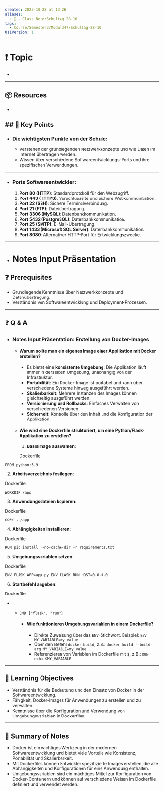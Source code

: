 ```yaml
---
created: 2023-10-28 at 13:26
aliases:
  - 📜 - Class Note:Schultag 28-10
tags:
  - Course/Semester3/Modul347/Schultag-28-10
011Version: 1
---
```

# ❗ Topic
- 


 ---
## 📦 Resources
- 
## ## 🔑 Key Points

- ### Die wichtigsten Punkte von der Schule:
    
    - Verstehen der grundlegenden Netzwerkkonzepte und wie Daten im Internet übertragen werden.
    - Wissen über verschiedene Softwareentwicklungs-Ports und ihre spezifischen Verwendungen.

---

- ### Ports Softwareentwickler:
    
    1. **Port 80 (HTTP)**: Standardprotokoll für den Webzugriff.
    2. **Port 443 (HTTPS)**: Verschlüsselte und sichere Webkommunikation.
    3. **Port 22 (SSH)**: Sichere Terminalverbindung.
    4. **Port 21 (FTP)**: Dateiübertragung.
    5. **Port 3306 (MySQL)**: Datenbankkommunikation.
    6. **Port 5432 (PostgreSQL)**: Datenbankkommunikation.
    7. **Port 25 (SMTP)**: E-Mail-Übertragung.
    8. **Port 1433 (Microsoft SQL Server)**: Datenbankkommunikation.
    9. **Port 8080**: Alternativer HTTP-Port für Entwicklungszwecke.

---

- # Notes Input Präsentation
    

## ❓ Prerequisites

- Grundlegende Kenntnisse über Netzwerkkonzepte und Datenübertragung.
- Verständnis von Softwareentwicklung und Deployment-Prozessen.

---

## ❓ Q & A

- ### Notes Input Präsentation: Erstellung von Docker-Images
    
    - #### Warum sollte man ein eigenes Image einer Applikation mit Docker erstellen?
        
        - Es bietet eine **konsistente Umgebung**: Die Applikation läuft immer in derselben Umgebung, unabhängig von der Infrastruktur.
        - **Portabilität**: Ein Docker-Image ist portabel und kann über verschiedene Systeme hinweg ausgeführt werden.
        - **Skalierbarkeit**: Mehrere Instanzen des Images können gleichzeitig ausgeführt werden.
        - **Versionierung und Rollbacks**: Einfaches Verwalten von verschiedenen Versionen.
        - **Sicherheit**: Kontrolle über den Inhalt und die Konfiguration der Applikation.
    - #### Wie wird eine Dockerfile strukturiert, um eine Python/Flask-Applikation zu erstellen?
        
        1. **Basisimage auswählen**:
        
        Dockerfile
        

`FROM python:3.9`

2. **Arbeitsverzeichnis festlegen**:

Dockerfile

`WORKDIR /app`

3. **Anwendungsdateien kopieren**:

Dockerfile

`COPY . /app`

4. **Abhängigkeiten installieren**:

Dockerfile

`RUN pip install --no-cache-dir -r requirements.txt`

5. **Umgebungsvariablen setzen**:

Dockerfile

`ENV FLASK_APP=app.py ENV FLASK_RUN_HOST=0.0.0.0`

6. **Startbefehl angeben**:

Dockerfile

- - `CMD ["flask", "run"]`
        
    - #### Wie funktionieren Umgebungsvariablen in einem Dockerfile?
        
        - Direkte Zuweisung über das `ENV`-Stichwort. Beispiel: `ENV MY_VARIABLE=my_value`
        - Über den Befehl `docker build`, z.B.: `docker build --build-arg MY_VARIABLE=my_value .`
        - Referenzieren von Variablen im Dockerfile mit `$`, z.B.: `RUN echo $MY_VARIABLE`

---

## 🎯 Learning Objectives

- Verständnis für die Bedeutung und den Einsatz von Docker in der Softwareentwicklung.
- Fähigkeit, Docker-Images für Anwendungen zu erstellen und zu verwalten.
- Kenntnisse über die Konfiguration und Verwendung von Umgebungsvariablen in Dockerfiles.

---

## 📃 Summary of Notes

- Docker ist ein wichtiges Werkzeug in der modernen Softwareentwicklung und bietet viele Vorteile wie Konsistenz, Portabilität und Skalierbarkeit.
- Mit Dockerfiles können Entwickler spezifizierte Images erstellen, die alle Abhängigkeiten und Konfigurationen für eine Anwendung enthalten.
- Umgebungsvariablen sind ein mächtiges Mittel zur Konfiguration von Docker-Containern und können auf verschiedene Weisen im Dockerfile definiert und verwendet werden.
